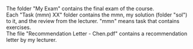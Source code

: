 The folder "My Exam" contains the final exam of the course. </br>
Each "Task (mmn) XX" folder contains the mmn, my solution (folder "sol") to it, and the review from the lecturer. "mmn" means task that contains exercises. </br>
The file "Recommendation Letter - Chen.pdf" contains a recommendation letter by my lecturer. 

